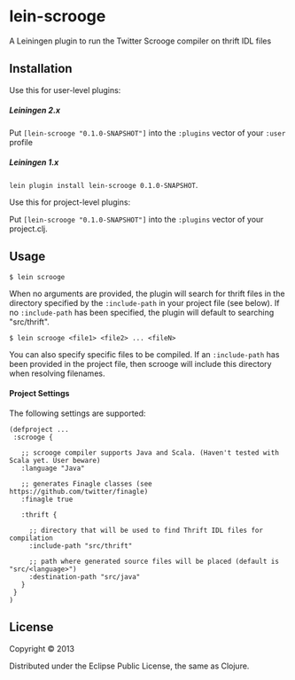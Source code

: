 # lein-scrooge

A Leiningen plugin to run the Twitter Scrooge compiler on thrift IDL files

## Installation

Use this for user-level plugins:

##### Leiningen 2.x

Put `[lein-scrooge "0.1.0-SNAPSHOT"]` into the `:plugins` vector of your
`:user` profile

##### Leiningen 1.x 

`lein plugin install lein-scrooge 0.1.0-SNAPSHOT`.

Use this for project-level plugins:

Put `[lein-scrooge "0.1.0-SNAPSHOT"]` into the `:plugins` vector of your project.clj.

## Usage

    $ lein scrooge

When no arguments are provided, the plugin will search for thrift files in the directory
specified by the `:include-path` in your project file (see below). If no `:include-path` 
has been specified, the plugin will default to searching "src/thrift".

    $ lein scrooge <file1> <file2> ... <fileN>

You can also specify specific files to be compiled. If an `:include-path` has been 
provided in the project file, then scrooge will include this directory when resolving
filenames.

#### Project Settings

The following settings are supported: 

    (defproject ...
     :scrooge {

       ;; scrooge compiler supports Java and Scala. (Haven't tested with Scala yet. User beware)
       :language "Java"
       
       ;; generates Finagle classes (see https://github.com/twitter/finagle)
       :finagle true

       :thrift {
         
         ;; directory that will be used to find Thrift IDL files for compilation
         :include-path "src/thrift"

         ;; path where generated source files will be placed (default is "src/<language>")
         :destination-path "src/java"
       }
     }
    )

## License

Copyright © 2013 

Distributed under the Eclipse Public License, the same as Clojure.
